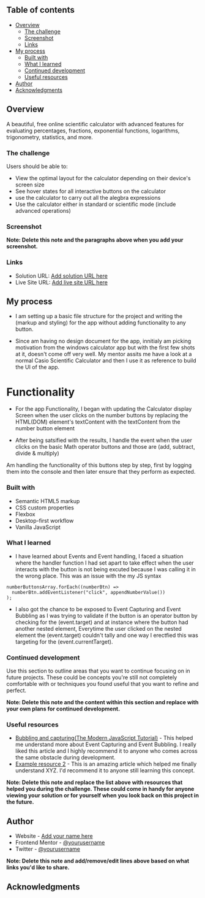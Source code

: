 ## Table of contents

- [Overview](#overview)
  - [The challenge](#the-challenge)
  - [Screenshot](#screenshot)
  - [Links](#links)
- [My process](#my-process)
  - [Built with](#built-with)
  - [What I learned](#what-i-learned)
  - [Continued development](#continued-development)
  - [Useful resources](#useful-resources)
- [Author](#author)
- [Acknowledgments](#acknowledgments)

## Overview

A beautiful, free online scientific calculator with advanced features for evaluating percentages, fractions, exponential functions, logarithms, trigonometry, statistics, and more.

### The challenge

Users should be able to:

- View the optimal layout for the calculator depending on their device's screen size
- See hover states for all interactive buttons on the calculator
- use the calculator to carry out all the alegbra expressions
- Use the calculator either in standard or scientific mode (include advanced operations)

### Screenshot

**Note: Delete this note and the paragraphs above when you add your screenshot.**

### Links

- Solution URL: [Add solution URL here](https://your-solution-url.com)
- Live Site URL: [Add live site URL here](https://your-live-site-url.com)

## My process

- I am setting up a basic file structure for the project and writing the (markup and styling) for the app without adding functionality to any button.

- Since am having no design document for the app, innitialy am picking motivation from the windows calculator app but with the first few shots at it, doesn't come off very well. My mentor assits me have a look at a normal Casio Scientific Calculator and then I use it as reference to build the UI of the app.

# Functionality

- For the app Functionality, I began with updating the Calculator display Screen when the user clicks on the number buttons by replacing the HTML(DOM) element's textContent with the textContent from the number button element

- After being satsified with the results, I handle the event when the user clicks on the basic Math operator buttons and those are (add, subtract, divide & multiply)

Am handling the functionality of this buttons step by step, first by logging them into the console and then later ensure that they perform as expected.

### Built with

- Semantic HTML5 markup
- CSS custom properties
- Flexbox
- Desktop-first workflow
- Vanilla JavaScript

### What I learned

- I have learned about Events and Event handling, I faced a situation where the handler function I had set apart to take effect when the user interacts with the button is not being excuted because I was calling it in the wrong place. This was an issue with the my JS syntax

```JS
numberButtonsArray.forEach((numberBtn) =>
  numberBtn.addEventListener("click", appendNumberValue())
);
```

- I also got the chance to be exposed to Event Capturing and Event Bubbling as I was trying to validate if the button is an operator button by checking for the (event.target) and at instance where the button had another nested element, Everytime the user clicked on the nested element the (event.target) couldn't tally and one way I erectfied this was targeting for the (event.currentTarget).

### Continued development

Use this section to outline areas that you want to continue focusing on in future projects. These could be concepts you're still not completely comfortable with or techniques you found useful that you want to refine and perfect.

**Note: Delete this note and the content within this section and replace with your own plans for continued development.**

### Useful resources

- [Bubbling and capturing(The Modern JavaScript Tutorial)](https://javascript.info/bubbling-and-capturing) - This helped me understand more about Event Capturing and Event Bubbling. I really liked this article and I highly recommend it to anyone who comes across the same obstacle during development.
- [Example resource 2](https://www.example.com) - This is an amazing article which helped me finally understand XYZ. I'd recommend it to anyone still learning this concept.

**Note: Delete this note and replace the list above with resources that helped you during the challenge. These could come in handy for anyone viewing your solution or for yourself when you look back on this project in the future.**

## Author

- Website - [Add your name here](https://www.your-site.com)
- Frontend Mentor - [@yourusername](https://www.frontendmentor.io/profile/yourusername)
- Twitter - [@yourusername](https://www.twitter.com/yourusername)

**Note: Delete this note and add/remove/edit lines above based on what links you'd like to share.**

## Acknowledgments
